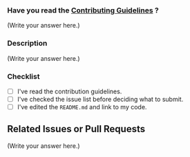 <!--
Thank you for sending the PR! We appreciate you spending the time to work on these changes.

Help us understand your motivation by explaining why you decided to make this change.
You can learn more about contributing to NeoAlgo here: https://github.com/Kushal997-das/Project-Guidance/blob/main/CONTRIBUTING.md

Happy Contributing!

-->

### Have you read the [Contributing Guidelines](https://github.com/Kushal997-das/Project-Guidance/blob/main/CONTRIBUTING.md) ?

(Write your answer here.)

### Description

(Write your answer here.)

### Checklist

- [ ] I've read the contribution guidelines.
- [ ] I've checked the issue list before deciding what to submit.
- [ ] I've edited the `README.md` and link to my code.

## Related Issues or Pull Requests

(Write your answer here.)
